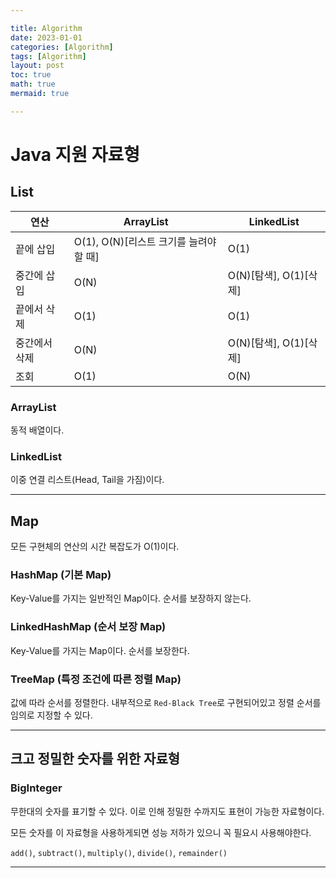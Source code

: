 ```yaml
---

title: Algorithm
date: 2023-01-01
categories: [Algorithm]
tags: [Algorithm]
layout: post
toc: true
math: true
mermaid: true

---
```


# Java 지원 자료형

## List

| 연산      | ArrayList                  | LinkedList         |
|---------|----------------------------|--------------------|
| 끝에 삽입   | O(1), O(N)[리스트 크기를 늘려야할 때] | O(1)               |
| 중간에 삽입  | O(N)                       | O(N)[탐색], O(1)[삭제] |
| 끝에서 삭제  | O(1)                       | O(1)               |
| 중간에서 삭제 | O(N)                       | O(N)[탐색], O(1)[삭제] |
| 조회      | O(1)                       | O(N)               |

### ArrayList

동적 배열이다.

### LinkedList

이중 연결 리스트(Head, Tail을 가짐)이다.

---

## Map

모든 구현체의 연산의 시간 복잡도가 O(1)이다.

### HashMap (기본 Map)

Key-Value를 가지는 일반적인 Map이다. 순서를 보장하지 않는다.

### LinkedHashMap (순서 보장 Map)

Key-Value를 가지는 Map이다. 순서를 보장한다.

### TreeMap (특정 조건에 따른 정렬 Map)

값에 따라 순서를 정렬한다. 내부적으로 `Red-Black Tree`로 구현되어있고 정렬 순서를 임의로 지정할 수 있다.

---

## 크고 정밀한 숫자를 위한 자료형

### BigInteger

무한대의 숫자를 표기할 수 있다. 이로 인해 정밀한 수까지도 표현이 가능한 자료형이다.

모든 숫자를 이 자료형을 사용하게되면 성능 저하가 있으니 꼭 필요시 사용해야한다.

`add()`, `subtract()`, `multiply()`, `divide()`, `remainder()`

---
